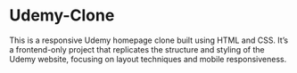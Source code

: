 # Udemy-Clone
This is a responsive Udemy homepage clone built using HTML and CSS. It’s a frontend-only project that replicates the structure and styling of the Udemy website, focusing on layout techniques and mobile responsiveness.
